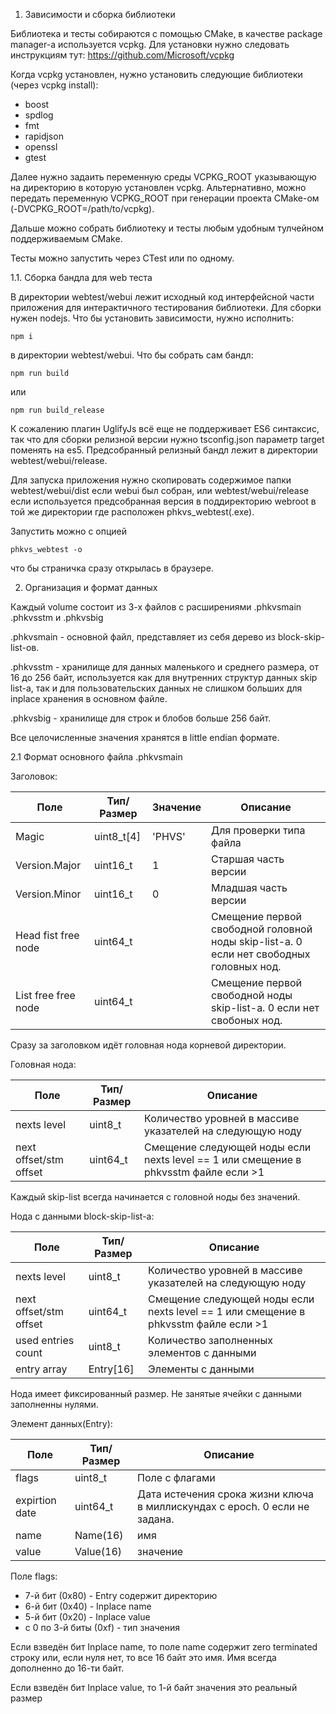 1. Зависимости и сборка библиотеки

Библиотека и тесты собираются с помощью CMake, в качестве package manager-а используется vcpkg.
Для установки нужно следовать инструкциям тут: https://github.com/Microsoft/vcpkg

Когда vcpkg установлен, нужно установить следующие библиотеки (через vcpkg install):

 * boost
 * spdlog
 * fmt
 * rapidjson
 * openssl
 * gtest

Далее нужно задаить переменную среды VCPKG_ROOT указывающую на директорию в которую установлен vcpkg.
Альтернативно, можно передать переменную VCPKG_ROOT при генерации проекта CMake-ом (-DVCPKG_ROOT=/path/to/vcpkg).

Дальше можно собрать библиотеку и тесты любым удобным тулчейном поддерживаемым CMake.

Тесты можно запустить через CTest или по одному.

1.1. Сборка бандла для web теста

В директории webtest/webui лежит исходный код интерфейсной части приложения для интерактичного
тестирования библиотеки. Для сборки нужен nodejs.
Что бы установить зависимости, нужно исполнить:

    npm i

в директории webtest/webui. Что бы собрать сам бандл:

    npm run build

или

    npm run build_release

К сожалению плагин UglifyJs всё еще не поддерживает ES6 синтаксис, так 
что для сборки релизной версии нужно tsconfig.json параметр target поменять на es5.
Предсобранный релизный бандл лежит в директории webtest/webui/release.

Для запуска приложения нужно скопировать содержимое папки webtest/webui/dist если
webui был собран, или webtest/webui/release если используется предсобранная версия
в поддиректорию webroot в той же директории где расположен phkvs_webtest(.exe).

Запустить можно с опцией

    phkvs_webtest -o

что бы страничка сразу открылась в браузере.

2. Организация и формат данных

Каждый volume состоит из 3-х файлов с расширениями .phkvsmain .phkvsstm и .phkvsbig 

.phkvsmain - основной файл, представляет из себя дерево из block-skip-list-ов.

.phkvsstm - хранилище для данных маленького и среднего размера, от 16 до 256 байт, используется как
для внутренних структур данных skip list-а, так и для пользовательских данных
не слишком больших для inplace хранения в основном файле.

.phkvsbig - хранилище для строк и блобов больше 256 байт.

Все целочисленные значения хранятся в little endian формате.

2.1 Формат основного файла .phkvsmain

Заголовок:

|Поле                    | Тип/Размер | Значение | Описание                                                                               |
|------------------------|------------|----------|----------------------------------------------------------------------------------------|
|Magic                   | uint8_t[4] | 'PHVS'   | Для проверки типа файла                                                                |
|Version.Major           | uint16_t   | 1        | Старшая часть версии                                                                   |
|Version.Minor           | uint16_t   | 0        | Младшая часть версии                                                                   |
|Head fist free node     | uint64_t   |          | Смещение первой свободной головной ноды skip-list-а. 0 если нет свободных головных нод.|
|List free free node     | uint64_t   |          | Смещение первой свободной ноды skip-list-а. 0 если нет свобоных нод.                   |

Сразу за заголовком идёт головная нода корневой директории.

Головная нода:

|Поле                    | Тип/Размер | Описание                                                                               |
|------------------------|------------|----------------------------------------------------------------------------------------|
|nexts level             | uint8_t    | Количество уровней в массиве указателей на следующую ноду                              |
|next offset/stm offset  | uint64_t   | Смещение следующей ноды если nexts level == 1 или смещение в phkvsstm файле если >1    |

Каждый skip-list всегда начинается с головной ноды без значений.

Нода с данными block-skip-list-а:

|Поле                    | Тип/Размер | Описание                                                                               |
|------------------------|------------|----------------------------------------------------------------------------------------|
|nexts level             | uint8_t    | Количество уровней в массиве указателей на следующую ноду                              |
|next offset/stm offset  | uint64_t   | Смещение следующей ноды если nexts level == 1 или смещение в phkvsstm файле если >1    |
|used entries count      | uint8_t    | Количество заполненных элементов с данными                                             |
|entry array             | Entry[16]  | Элементы с данными                                                                     |

Нода имеет фиксированный размер. Не занятые ячейки с данными заполненны нулями.

Элемент данных(Entry):

|Поле                    | Тип/Размер | Описание                                                                               |
|------------------------|------------|----------------------------------------------------------------------------------------|
|flags                   | uint8_t    | Поле с флагами                                                                         |
|expirtion date          | uint64_t   | Дата истечения срока жизни ключа в миллискундах с epoch. 0 если не задана.             |
|name                    | Name(16)   | имя                                                                                    |
|value                   | Value(16)  | значение                                                                               |

Поле flags:

 * 7-й бит (0x80) - Entry содержит директорию
 * 6-й бит (0x40) - Inplace name
 * 5-й бит (0x20) - Inplace value
 * с 0 по 3-й биты (0xf) - тип значения

Если взведён бит Inplace name, то поле name содержит zero terminated строку или, если нуля нет, то все 16 байт это имя.
Имя всегда дополненно до 16-ти байт.

Если взведён бит Inplace value, то 1-й байт значения это реальный размер